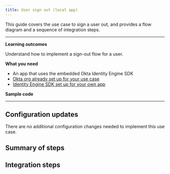 ```yaml
---
title: User sign out (local app)
---
```


<ApiLifecycle access="ie" />

<StackSelector class="cleaner-selector"/>

This guide covers the use case to sign a user out, and provides a flow diagram and a sequence of integration steps.

---

**Learning outcomes**

Understand how to implement a sign-out flow for a user.

**What you need**

* An app that uses the embedded Okta Identity Engine SDK
* [Okta org already set up for your use case](/docs/guides/oie-embedded-common-org-setup/)
* [Identity Engine SDK set up for your own app](/docs/guides/oie-embedded-common-download-setup-app/)

**Sample code**

<StackSnippet snippet="samplecode" />

---

## Configuration updates

There are no additional configuration changes needed to implement this use case.

## Summary of steps

<StackSnippet snippet="summaryofsteps" />

## Integration steps

<StackSnippet snippet="integrationsteps" />